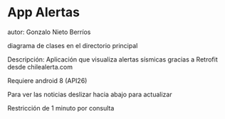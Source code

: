 # App Alertas

autor: Gonzalo Nieto Berríos

diagrama de clases en el directorio principal

Descripción:
Aplicación que visualiza alertas sísmicas gracias a Retrofit desde chilealerta.com

Requiere android 8 (API26)

Para ver las noticias deslizar hacia abajo para actualizar

Restricción de 1 minuto por consulta